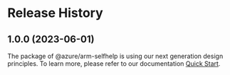 # Release History
    
## 1.0.0 (2023-06-01)

The package of @azure/arm-selfhelp is using our next generation design principles. To learn more, please refer to our documentation [Quick Start](https://aka.ms/js-track2-quickstart).
